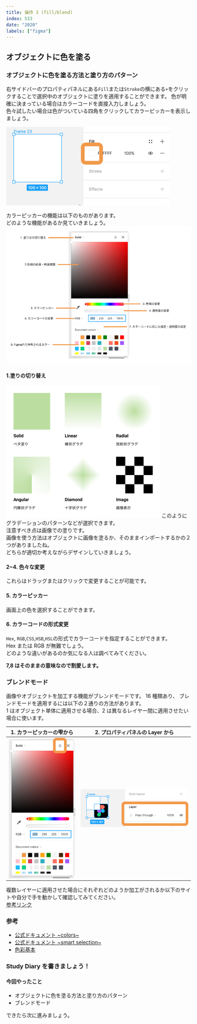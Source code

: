 ```yaml
---
title: 操作 3 (fill/blend)
index: 533
date: "2020"
labels: ["figma"]
---
```


## オブジェクトに色を塗る

### オブジェクトに色を塗る方法と塗り方のパターン

右サイドバーのプロパティパネルにある`Fill`または`Stroke`の横にある`+`をクリックすることで選択中のオブジェクトに塗りを適用することができます。
色が明確に決まっている場合はカラーコードを直接入力しましょう。  
色々試したい場合は色がついている四角をクリックしてカラーピッカーを表示しましょう。

![color-choice](./img/color-choice2.png)

カラーピッカーの機能は以下のものがあります。  
どのような機能があるか見ていきましょう。
![color-picker](./img/color-picker2.png)

#### 1.塗りの切り替え

![fill-pattern](./img/fill-pattern.png)
このようにグラデーションのパターンなどが選択できます。  
注意すべき点は画像での塗りです。  
画像を使う方法はオブジェクトに画像を塗るか、そのままインポートするかの２つがありましたね。  
どちらが適切か考えながらデザインしていきましょう。

#### 2~4. 色々な変更

これらはドラッグまたはクリックで変更することが可能です。

#### 5. カラーピッカー

画面上の色を選択することができます。

#### 6. カラーコードの形式変更

`Hex`, `RGB`,`CSS`,`HSB`,`HSL`の形式でカラーコードを指定することができます。  
Hex または RGB が無難でしょう。  
どのような違いがあるのか気になる人は調べてみてください。

**7,8 はそのままの意味なので割愛します。**

### ブレンドモード

画像やオブジェクトを加工する機能がブレンドモードです。
16 種類あり、 ブレンドモードを適用するには以下の２通りの方法があります。  
1 はオブジェクト単体に適用させる場合、2 は異なるレイヤー間に適用させたい場合に使います。

| 1. カラーピッカーの雫から | 2. プロパティパネルの Layer から      |
| ------------------------- | ------------------------------------- |
| ![drop](./img/drop.png)   | ![blend-layer](./img/blend-layer.png) |

複数レイヤーに適用させた場合にそれぞれどのようか加工がされるか以下のサイトや自分で手を動かして確認してみてください。  
[参考リンク](https://designcode.io/figma-handbook-blending-modes)

### 参考

- [公式ドキュメント ~colors~](https://help.figma.com/hc/en-us/articles/360041003774-Apply-paints-with-the-color-picker)
- [公式ドキュメント ~smart selection~](https://help.figma.com/hc/en-us/articles/360040667874-Create-unique-effects-with-Blend-modes)
- [色彩基本](https://www.swtoo.com/support/cube/tech-cube/10-1/)

### Study Diary を書きましょう！

#### 今回やったこと

- オブジェクトに色を塗る方法と塗り方のパターン
- ブレンドモード

できたら次に進みましょう。
